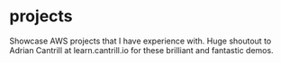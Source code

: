 # projects
Showcase AWS projects that I have experience with. Huge shoutout to Adrian Cantrill at learn.cantrill.io for these brilliant and fantastic demos.
